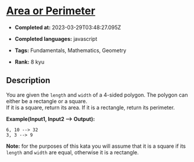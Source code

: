 # [Area or Perimeter](https://www.codewars.com/kata/5ab6538b379d20ad880000ab)

- **Completed at:** 2023-03-29T03:48:27.095Z

- **Completed languages:** javascript

- **Tags:** Fundamentals, Mathematics, Geometry

- **Rank:** 8 kyu

## Description

You are given the `length` and `width` of a 4-sided polygon. The polygon can either be a rectangle or a square.  
If it is a square, return its area. If it is a rectangle, return its perimeter.

**Example(Input1, Input2 --> Output):**
```
6, 10 --> 32
3, 3 --> 9
```

**Note:** for the purposes of this kata you will assume that it is a square if its `length` and `width` are equal, otherwise it is a rectangle.
